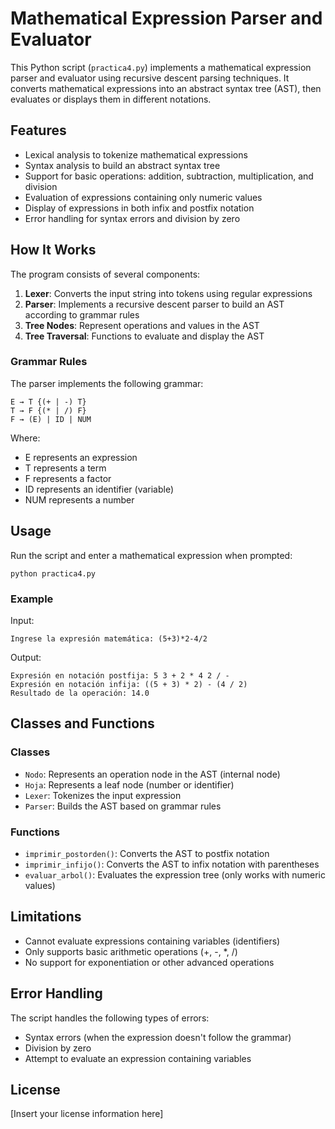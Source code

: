 # Mathematical Expression Parser and Evaluator

This Python script (`practica4.py`) implements a mathematical expression parser and evaluator using recursive descent parsing techniques. It converts mathematical expressions into an abstract syntax tree (AST), then evaluates or displays them in different notations.

## Features

- Lexical analysis to tokenize mathematical expressions
- Syntax analysis to build an abstract syntax tree
- Support for basic operations: addition, subtraction, multiplication, and division
- Evaluation of expressions containing only numeric values
- Display of expressions in both infix and postfix notation
- Error handling for syntax errors and division by zero

## How It Works

The program consists of several components:

1. **Lexer**: Converts the input string into tokens using regular expressions
2. **Parser**: Implements a recursive descent parser to build an AST according to grammar rules
3. **Tree Nodes**: Represent operations and values in the AST
4. **Tree Traversal**: Functions to evaluate and display the AST

### Grammar Rules

The parser implements the following grammar:

```
E → T {(+ | -) T}
T → F {(* | /) F}
F → (E) | ID | NUM
```

Where:
- E represents an expression
- T represents a term
- F represents a factor
- ID represents an identifier (variable)
- NUM represents a number

## Usage

Run the script and enter a mathematical expression when prompted:

```
python practica4.py
```

### Example

Input:
```
Ingrese la expresión matemática: (5+3)*2-4/2
```

Output:
```
Expresión en notación postfija: 5 3 + 2 * 4 2 / -
Expresión en notación infija: ((5 + 3) * 2) - (4 / 2)
Resultado de la operación: 14.0
```

## Classes and Functions

### Classes

- `Nodo`: Represents an operation node in the AST (internal node)
- `Hoja`: Represents a leaf node (number or identifier)
- `Lexer`: Tokenizes the input expression
- `Parser`: Builds the AST based on grammar rules

### Functions

- `imprimir_postorden()`: Converts the AST to postfix notation
- `imprimir_infijo()`: Converts the AST to infix notation with parentheses
- `evaluar_arbol()`: Evaluates the expression tree (only works with numeric values)

## Limitations

- Cannot evaluate expressions containing variables (identifiers)
- Only supports basic arithmetic operations (+, -, *, /)
- No support for exponentiation or other advanced operations

## Error Handling

The script handles the following types of errors:

- Syntax errors (when the expression doesn't follow the grammar)
- Division by zero
- Attempt to evaluate an expression containing variables

## License

[Insert your license information here]
